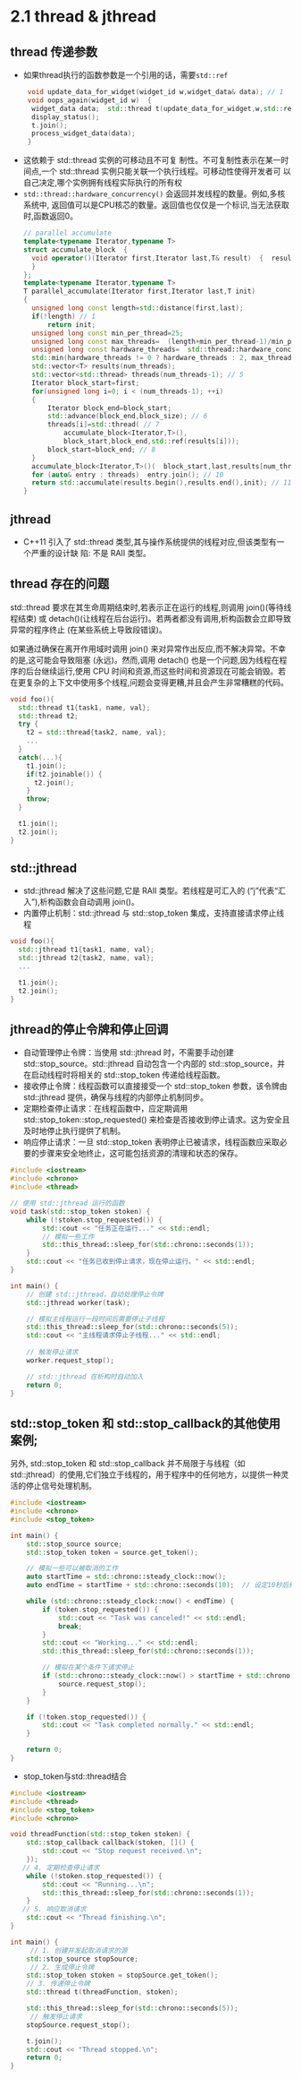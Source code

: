 # 2.1 thread & jthread
## thread 传递参数
- 如果thread执行的函数参数是一个引用的话，需要`std::ref`
  ```c++
   void update_data_for_widget(widget_id w,widget_data& data); // 1  
   void oops_again(widget_id w)  {  
    widget_data data;  std::thread t(update_data_for_widget,w,std::ref(data)); // 2  
    display_status();  
    t.join();  
    process_widget_data(data); 
   } 
  ```
- 这依赖于 std::thread 实例的可移动且不可复  制性。不可复制性表示在某一时间点,一个 std::thread 实例只能关联一个执行线程。可移动性使得开发者可  以自己决定,哪个实例拥有线程实际执行的所有权
- `std::thread::hardware_concurrency()` 会返回并发线程的数量。例如,多核系统中,  返回值可以是CPU核芯的数量。返回值也仅仅是一个标识,当无法获取时,函数返回0。
  ```c++
  // parallel accumulate
  template<typename Iterator,typename T>  
  struct accumulate_block  {  
    void operator()(Iterator first,Iterator last,T& result)  {  result=std::accumulate(first,last,result);  
    }  
  }; 
  template<typename Iterator,typename T>  
  T parallel_accumulate(Iterator first,Iterator last,T init)  
  {  
    unsigned long const length=std::distance(first,last);  
    if(!length) // 1  
        return init;  
    unsigned long const min_per_thread=25;  
    unsigned long const max_threads=  (length+min_per_thread-1)/min_per_thread; // 2  
    unsigned long const hardware_threads=  std::thread::hardware_concurrency();  unsigned long const num_threads= // 3 
    std::min(hardware_threads != 0 ? hardware_threads : 2, max_threads);  unsigned long const block_size=length/num_threads; // 4  
    std::vector<T> results(num_threads);  
    std::vector<std::thread> threads(num_threads-1); // 5  
    Iterator block_start=first;  
    for(unsigned long i=0; i < (num_threads-1); ++i)  
    {  
        Iterator block_end=block_start;  
        std::advance(block_end,block_size); // 6  
        threads[i]=std::thread( // 7  
            accumulate_block<Iterator,T>(),  
            block_start,block_end,std::ref(results[i]));
        block_start=block_end; // 8  
    }  
    accumulate_block<Iterator,T>()(  block_start,last,results[num_threads-1]); // 9 
    for (auto& entry : threads)  entry.join(); // 10 
    return std::accumulate(results.begin(),results.end(),init); // 11 
  }
  ```

## jthread
- C++11 引入了 std::thread 类型,其与操作系统提供的线程对应,但该类型有一个严重的设计缺  陷: 不是 RAII 类型。
## thread 存在的问题
std::thread 要求在其生命周期结束时,若表示正在运行的线程,则调用 join()(等待线程结束) 或  detach()(让线程在后台运行)。若两者都没有调用,析构函数会立即导致异常的程序终止 (在某些系统上导致段错误)。  

如果通过确保在离开作用域时调用 join() 来对异常作出反应,而不解决异常。不幸的是,这可能会导致阻塞 (永远)。然而,调用 detach() 也是一个问题,因为线程在程序的后台继续运行,使用 CPU 时间和资源,而这些时间和资源现在可能会销毁。若在更复杂的上下文中使用多个线程,问题会变得更糟,并且会产生非常糟糕的代码。
```c++
void foo(){
  std::thread t1{task1, name, val};
  std::thread t2;
  try {
    t2 = std::thread{task2, name, val};
    ...
  }
  catch(...){
    t1.join();
    if(t2.joinable()) {
      t2.join();
    }
    throw;
  }

  t1.join();
  t2.join();
}

```
## std::jthread
- std::jthread 解决了这些问题,它是 RAII 类型。若线程是可汇入的 (“j”代表“汇入”),析构函数会自动调用 join()。
- 内置停止机制：std::jthread 与 std::stop_token 集成，支持直接请求停止线程
```c++
void foo(){
  std::jthread t1{task1, name, val};
  std::jthread t2{task2, name, val};
  ...

  t1.join();
  t2.join();
}
```
## jthread的停止令牌和停止回调
- 自动管理停止令牌：当使用 std::jthread 时，不需要手动创建 std::stop_source。std::jthread 自动包含一个内部的 std::stop_source，并在启动线程时将相关的 std::stop_token 传递给线程函数。
- 接收停止令牌：线程函数可以直接接受一个 std::stop_token 参数，该令牌由 std::jthread 提供，确保与线程的内部停止机制同步。
- 定期检查停止请求：在线程函数中，应定期调用 std::stop_token::stop_requested() 来检查是否接收到停止请求。这为安全且及时地停止执行提供了机制。
- 响应停止请求：一旦 std::stop_token 表明停止已被请求，线程函数应采取必要的步骤来安全地终止，这可能包括资源的清理和状态的保存。

```c++
#include <iostream>
#include <chrono>
#include <thread>

// 使用 std::jthread 运行的函数
void task(std::stop_token stoken) {
    while (!stoken.stop_requested()) {
        std::cout << "任务正在运行..." << std::endl;
        // 模拟一些工作
        std::this_thread::sleep_for(std::chrono::seconds(1));
    }
    std::cout << "任务已收到停止请求，现在停止运行。" << std::endl;
}

int main() {
    // 创建 std::jthread，自动处理停止令牌
    std::jthread worker(task);

    // 模拟主线程运行一段时间后需要停止子线程
    std::this_thread::sleep_for(std::chrono::seconds(5));
    std::cout << "主线程请求停止子线程..." << std::endl;
    
    // 触发停止请求
    worker.request_stop();

    // std::jthread 在析构时自动加入
    return 0;
}
```
## std::stop_token 和 std::stop_callback的其他使用案例;


另外, std::stop_token 和 std::stop_callback 并不局限于与线程（如 std::jthread）的使用,它们独立于线程的，用于程序中的任何地方，以提供一种灵活的停止信号处理机制。


```c++
#include <iostream>
#include <chrono>
#include <stop_token>

int main() {
    std::stop_source source;
    std::stop_token token = source.get_token();

    // 模拟一些可以被取消的工作
    auto startTime = std::chrono::steady_clock::now();
    auto endTime = startTime + std::chrono::seconds(10);  // 设定10秒后结束任务

    while (std::chrono::steady_clock::now() < endTime) {
        if (token.stop_requested()) {
            std::cout << "Task was canceled!" << std::endl;
            break;
        }
        std::cout << "Working..." << std::endl;
        std::this_thread::sleep_for(std::chrono::seconds(1));

        // 模拟在某个条件下请求停止
        if (std::chrono::steady_clock::now() > startTime + std::chrono::seconds(5)) {
            source.request_stop();
        }
    }

    if (!token.stop_requested()) {
        std::cout << "Task completed normally." << std::endl;
    }

    return 0;
}
```
- stop_token与std::thread结合
```c++
#include <iostream>
#include <thread>
#include <stop_token>
#include <chrono>

void threadFunction(std::stop_token stoken) {
    std::stop_callback callback(stoken, []() {
        std::cout << "Stop request received.\n";
    });
   // 4. 定期检查停止请求
    while (!stoken.stop_requested()) {
        std::cout << "Running...\n";
        std::this_thread::sleep_for(std::chrono::seconds(1));
    }
   // 5. 响应取消请求
    std::cout << "Thread finishing.\n";
}

int main() {
     // 1. 创建并发起取消请求的源
    std::stop_source stopSource;
     // 2. 生成停止令牌
    std::stop_token stoken = stopSource.get_token();
    // 3. 传递停止令牌
    std::thread t(threadFunction, stoken);

    std::this_thread::sleep_for(std::chrono::seconds(5));
     // 触发停止请求
    stopSource.request_stop();

    t.join();
    std::cout << "Thread stopped.\n";
    return 0;
}
```